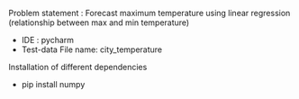  Problem statement : Forecast maximum temperature using linear regression (relationship between max and min temperature)
 * IDE : pycharm
 * Test-data File name: city_temperature

Installation of different dependencies

 - pip install numpy
